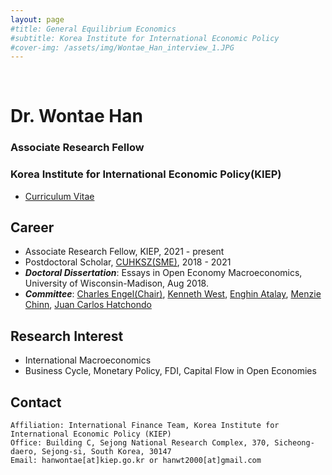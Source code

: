 ```yaml
---
layout: page
#title: General Equilibrium Economics
#subtitle: Korea Institute for International Economic Policy
#cover-img: /assets/img/Wontae_Han_interview_1.JPG
---
```


<br>

# Dr. Wontae Han 

### **Associate Research Fellow**

### **Korea Institute for International Economic Policy(KIEP)**

* [Curriculum Vitae](https://econhanwt.github.io/my_docs/WontaeHan_CV.pdf)

## Career

* Associate Research Fellow, KIEP, 2021 - present 
* Postdoctoral Scholar, [CUHKSZ(SME)](https://sme.cuhk.edu.cn/en), 2018 - 2021 
* _**Doctoral Dissertation**_: Essays in Open Economy Macroeconomics, University of Wisconsin-Madison, Aug 2018. 
* _**Committee**_: [Charles Engel(Chair)](https://www.ssc.wisc.edu/~cengel/), [Kenneth West](https://www.ssc.wisc.edu/~kwest/), [Enghin Atalay](https://enghinatalay.github.io/), [Menzie Chinn](https://www.ssc.wisc.edu/~mchinn/), [Juan Carlos Hatchondo](https://sites.google.com/site/juancarloshatchondo/)

## Research Interest

* International Macroeconomics 
* Business Cycle, Monetary Policy, FDI, Capital Flow in Open Economies 

## Contact

```
Affiliation: International Finance Team, Korea Institute for International Economic Policy (KIEP)
Office: Building C, Sejong National Research Complex, 370, Sicheong-daero, Sejong-si, South Korea, 30147
Email: hanwontae[at]kiep.go.kr or hanwt2000[at]gmail.com
```
